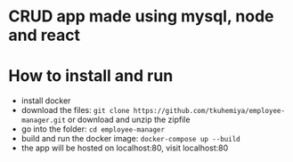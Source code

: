 # CRUD app made using mysql, node and react

# How to install and run
- install docker
- download the files: `git clone https://github.com/tkuhemiya/employee-manager.git` or download and unzip the zipfile
- go into the folder: `cd employee-manager`
- build and run the docker image: `docker-compose up --build`
- the app will be hosted on localhost:80, visit localhost:80
